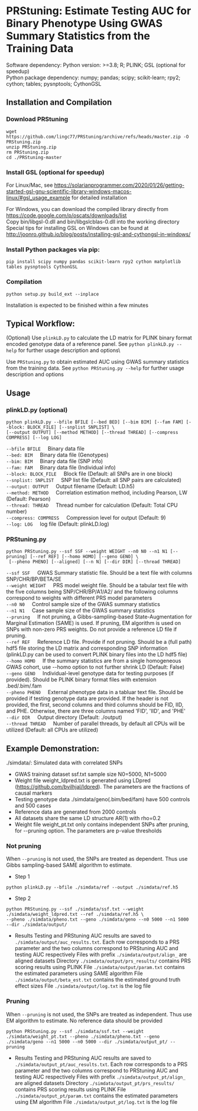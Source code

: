 # PRStuning: Estimate Testing AUC for Binary Phenotype Using GWAS Summary Statistics from the Training Data

Software dependency: Python version: >=3.8; R; PLINK; GSL (optional for speedup) \
Python package dependency: numpy; pandas; scipy; scikit-learn;	rpy2; cython; tables; pysnptools; CythonGSL

## Installation and Compilation
### Download PRStuning
```wget https://github.com/lingc77/PRStuning/archive/refs/heads/master.zip -O PRStuning.zip``` \
```unzip PRStuning.zip``` \
```rm PRStuning.zip``` \
```cd ./PRStuning-master```


### Install GSL (optional for speedup)
For Linux/Mac, see
https://solarianprogrammer.com/2020/01/26/getting-started-gsl-gnu-scientific-library-windows-macos-linux/#gsl_usage_example
for detailed installation

For Windows, you can download the compiled library directly from https://code.google.com/p/oscats/downloads/list \
Copy bin/libgsl-0.dll and bin/libgslcblas-0.dll into the working directory \
Special tips for installing GSL on Windows can be found at http://joonro.github.io/blog/posts/installing-gsl-and-cythongsl-in-windows/

### Install Python packages via pip:
```
pip install scipy numpy pandas scikit-learn rpy2 cython matplotlib tables pysnptools CythonGSL 
```

### Compilation
```
python setup.py build_ext --inplace
```

Installation is expected to be finished within a few minutes

## Typical Workflow:
(Optional) Use ```plinkLD.py``` to calculate the LD matrix for PLINK binary format encoded genotype data of a reference panel.
  See ```python plinkLD.py --help``` for further usage description and options\

  Use ```PRStuning.py``` to obtain estimated AUC using GWAS summary statistics from the training data. 
  See ```python PRStuning.py --help``` for further usage description and options

     
## Usage
### plinkLD.py (optional)
```
python plinkLD.py --bfile BFILE [--bed BED] [--bim BIM] [--fam FAM] [--block: BLOCK_FILE] [--snplist SNPLIST] \
[--output OUTPUT] [--method METHOD] [--thread THREAD] [--compress COMPRESS] [--log LOG]
```

```--bfile BFILE```    &nbsp;&nbsp;&nbsp;     Binary data file \
```--bed: BIM```   &nbsp;&nbsp;&nbsp;         Binary data file (Genotypes) \
```--bim: BIM```   &nbsp;&nbsp;&nbsp;         Binary data file (SNP info) \
```--fam: FAM```   &nbsp;&nbsp;&nbsp;         Binary data file (Individual info) \
```--block: BLOCK_FILE``` &nbsp;&nbsp;&nbsp;  Block file (Default: all SNPs are in one block) \
```--snplist: SNPLIST``` &nbsp;&nbsp;&nbsp;    SNP list file (Default: all SNP pairs are calculated) \
```--output: OUTPUT``` &nbsp;&nbsp;&nbsp;      Output filename (Default: LD.h5) \
```--method: METHOD```  &nbsp;&nbsp;&nbsp;     Correlation estimation method, including Pearson, LW (Default: Pearson) \
```--thread: THREAD```  &nbsp;&nbsp;&nbsp;     Thread number for calculation (Default: Total CPU number) \
```--compress: COMPRESS```  &nbsp;&nbsp;&nbsp; Compression level for output (Default: 9) \
```--log: LOG```     &nbsp;&nbsp;&nbsp;     log file (Default: plinkLD.log) 

### PRStuning.py
```
python PRStuning.py --ssf SSF --weight WEIGHT --n0 N0 --n1 N1 [--pruning] [--ref REF] [--homo HOMO] [--geno GENO] \
 [--pheno PHENO] [--aligned] [--n N] [--dir DIR] [--thread THREAD]
```
```--ssf SSF```    &nbsp;&nbsp;&nbsp;      GWAS Summary statistic file. Should be a text file with columns SNP/CHR/BP/BETA/SE \
```--weight WEIGHT```   &nbsp;&nbsp;&nbsp;   PRS model weight file. Should be a tabular text file with the five columns being SNP/CHR/BP/A1/A2/ and the following columns correspond to weights with different PRS model parameters \
```--n0 N0```   &nbsp;&nbsp;&nbsp;        Control sample size of the GWAS summary statistics \
```--n1 N1```   &nbsp;&nbsp;&nbsp;         Case sample size of the GWAS summary statistics \
```--pruning``` &nbsp;&nbsp;&nbsp;  If not pruning, a Gibbs-sampling-based State-Augmentation for Marginal Estimation (SAME) is used. If pruning, EM algorithm is used on SNPs with non-zero PRS weights. Do not provide a reference LD file if pruning.  \
```--ref REF``` &nbsp;&nbsp;&nbsp;    Reference LD file. Provide if not pruning. Should be a (full path) hdf5 file  storing the LD matrix and corresponding SNP information (plinkLD.py can be used to convert PLINK binary files into the LD hdf5 file) \
```--homo HOMO``` &nbsp;&nbsp;&nbsp;      If the summary statistics are from a single homogeneous GWAS cohort, use --homo option to not further shrink LD (Default: False) \
```--geno GENO```  &nbsp;&nbsp;&nbsp;     Individual-level genotype data for testing purposes (if provided). Should be PLINK binary format files with extension .bed/.bim/.fam \
```--pheno PHENO```  &nbsp;&nbsp;&nbsp;     External phenotype data in a tabluar text file. Should be provided if testing genotype data are provided. If the header is not provided, the first, second columns and third columns should be FID, IID, and PHE. Otherwise, there are three columns named 'FID', 'IID', and 'PHE' \
```--dir DIR```     &nbsp;&nbsp;&nbsp;     Output directory (Default: ./output)\
```--thread THREAD```  &nbsp;&nbsp;&nbsp;   Number of parallel threads, by default all CPUs will be utilized (Default: all CPUs are utilized)


## Example Demonstration:

./simdata/: Simulated data with correlated SNPs 
- GWAS training dataset ssf.txt sample size N0=5000, N1=5000 
- Weight file weight_ldpred.txt is generated using LDpred (https://github.com/bvilhjal/ldpred). The parameters are the fractions of causal markers
- Testing genotype data ./simdata/geno(.bim/bed/fam) have 500 controls and 500 cases 
- Reference data are generated from 2000 controls 
- All datasets share the same LD structure AR(1) with rho=0.2
- Weight file weight_pt.txt only contains independent SNPs after pruning, for --pruning option. The parameters are p-value thresholds

### Not pruning
When ```--pruning``` is not used, the SNPs are treated as dependent. Thus use Gibbs sampling-based SAME algorithm to estimate.
- Step 1
```
python plinkLD.py --bfile ./simdata/ref --output ./simdata/ref.h5
```
- Step 2
```
python PRStuning.py --ssf ./simdata/ssf.txt --weight ./simdata/weight_ldpred.txt --ref ./simdata/ref.h5 \
--pheno ./simdata/pheno.txt --geno ./simdata/geno --n0 5000 --n1 5000 --dir ./simdata/output/
```
- Results
	Testing and PRStuning AUC results are saved to ```./simdata/output/auc_results.txt```. Each row corresponds to a PRS parameter and the two columns correspond to PRStuning AUC and testing AUC respectively 
	Files with prefix ```./simdata/output/align_``` are aligned datasets 
	Directory ```./simdata/output/prs_results/``` contains PRS scoring results using PLINK 
	File ```./simdata/output/param.txt``` contains the estimated parameters using SAME algorithm
	File ```./simdata/output/beta_est.txt``` contains the estimated ground truth effect sizes 
	File ```./simdata/output/log.txt``` is the log file

### Pruning
When ```--pruning``` is not used, the SNPs are treated as independent. Thus use EM algorithm to estimate. No reference data should be provided
```
python PRStuning.py --ssf ./simdata/ssf.txt --weight ./simdata/weight_pt.txt --pheno ./simdata/pheno.txt --geno ./simdata/geno --n1 5000 --n0 5000 --dir ./simdata/output_pt/ --pruning 
```
- Results
 	Testing and PRStuning AUC results are saved to ```./simdata/output_pt/auc_results.txt```. Each row corresponds to a PRS parameter and the two columns correspond to PRStuning AUC and testing AUC respectively
  	Files with prefix ```./simdata/output_pt/align_``` are aligned datasets
  	Directory ```./simdata/output_pt/prs_results/``` contains PRS scoring results using PLINK
  	File ```./simdata/output_pt/param.txt``` contains the estimated parameters using EM algorithm
  	File ```./simdata/output_pt/log.txt``` is the log file





